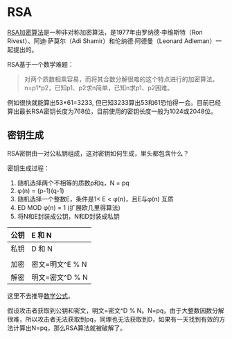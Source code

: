 # RSA

[RSA加密算法](https://zh.wikipedia.org/wiki/RSA%E5%8A%A0%E5%AF%86%E6%BC%94%E7%AE%97%E6%B3%95)是一种非对称加密算法，是1977年由罗纳德·李维斯特（Ron Rivest）、阿迪·萨莫尔（Adi Shamir）和伦纳德·阿德曼（Leonard Adleman）一起提出的。

RSA基于一个数学难题：

> 对两个质数相乘容易，而将其合数分解很难的这个特点进行的加密算法。 n=p1\*p2，已知p1、p2求n简单，已知n求p1、p2困难。

例如很快就能算出53\*61=3233, 但已知3233算出53和61恐怕得一会。目前已经算出最长RSA密钥长度为768位，目前使用的密钥长度一般为1024或2048位。

## 密钥生成

RSA密钥由一对公私钥组成，这对密钥如何生成，里头都包含什么？

密钥生成过程：

1. 随机选择两个不相等的质数p和q，N = pq
2. φ\(n\) = \(p-1\)\(q-1\)
3. 随机选择一个整数E，条件是1&lt; E &lt; φ\(n\)，且E与φ\(n\) 互质
4. ED  MOD φ\(n\)  = 1 \(扩展欧几里得算法\)
5. 将N和E封装成公钥，N和D封装成私钥

| 公钥 | E 和 N |
| :--- | :--- |
| 私钥 | D 和 N |
|  |  |
| 加密 | 密文=明文^E % N |
| 解密 | 明文=密文^D % N |

这里不去推导[数学公式](https://en.wikipedia.org/wiki/RSA_(cryptosystem))。

假设攻击者获取到公钥和密文，明文=密文^D % N。N=pq，由于大整数因数分解很难，所以攻击者无法获取到pq，同理也无法获取到D，如果有一天找到有效的方法计算出N=pq，那么RSA算法就被破解了。





